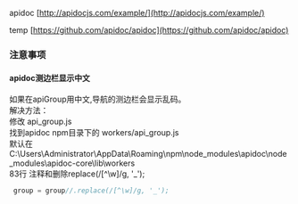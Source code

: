 apidoc [http://apidocjs.com/example/](http://apidocjs.com/example/)

temp  [https://github.com/apidoc/apidoc](https://github.com/apidoc/apidoc)

### 注意事项
#### apidoc测边栏显示中文
如果在apiGroup用中文,导航的测边栏会显示乱码。   
解决方法：   
修改 api_group.js    
找到apidoc npm目录下的 workers/api_group.js     
默认在 C:\Users\Administrator\AppData\Roaming\npm\node_modules\apidoc\node_modules\apidoc-core\lib\workers    
83行 注释和删除replace(/[^\w]/g, '_');       
```js
 group = group//.replace(/[^\w]/g, '_');
```
